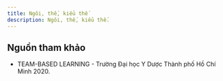 ```yaml
---
title: Ngôi, thế, kiểu thế
description: Ngôi, thế, kiểu thế.
---
```


## Nguồn tham khảo

- TEAM-BASED LEARNING - Trường Đại học Y Dược Thành phố Hồ Chí Minh 2020.
